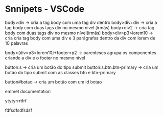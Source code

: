 # Snnipets - VSCode

body>div -> cria a tag body com uma tag div dentro body>div+div -> cria a tag body com duas tags div no mesmo nível (irmãs) body>div2 -> cria tag body com duas tags div no mesmo nível(irmãs) body>div>p3>lorem10 -> cria cria tag body com uma div e 3 parágrafos dentro da div com lorem de 10 palavras

body>(div>p3>lorem10)+footer>p2 -> parenteses agrupa os componentes criando a div e o footer no mesmo nível

button:s -> cria um botão do tipo submit button:s.btn.btn-primary -> cria um botão do tipo submit com as classes btn e btn-primary

button#botao -> cria um botão com um id botao

emmet documentation

ytytyrrrtfrf

fdfsdfsdfsdsf
